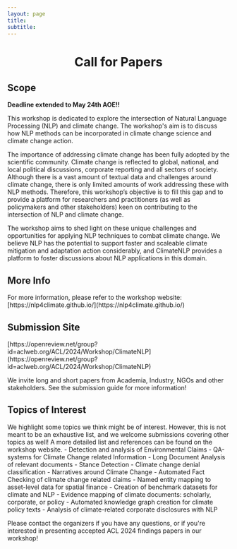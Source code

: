 ```yaml
---
layout: page
title: 
subtitle: 
---
```


<h1 style="text-align:center; margin-bottom:20pt; !important"> Call for Papers</h1>

<h2>Scope</h2>

<b>Deadline extended to May 24th AOE!!</b>

This workshop is dedicated to explore the intersection of Natural Language Processing (NLP) and climate change. The workshop's aim is to discuss how NLP methods can be incorporated in climate change science and climate change action.

The importance of addressing climate change has been fully adopted by the scientific community. Climate change is reflected to global, national, and local political discussions, corporate reporting and all sectors of society. Although there is a vast amount of textual data and challenges around climate change, there is only limited amounts of work addressing these with NLP methods. Therefore, this workshop’s objective is to fill this gap and to provide a platform for researchers and practitioners (as well as policymakers and other stakeholders) keen on contributing to the intersection of NLP and climate change. 

The workshop aims to shed light on these unique challenges and opportunities for applying NLP techniques to combat climate change. We believe NLP has the potential to support faster and scaleable climate mitigation and adaptation action considerably, and ClimateNLP provides a platform to foster discussions about NLP applications in this domain.


<h2>More Info</h2>
For more information, please refer to the workshop website:
[https://nlp4climate.github.io/](https://nlp4climate.github.io/)


<h2>Submission Site</h2>
[https://openreview.net/group?id=aclweb.org/ACL/2024/Workshop/ClimateNLP](https://openreview.net/group?id=aclweb.org/ACL/2024/Workshop/ClimateNLP)


We invite long and short papers from Academia, Industry, NGOs and other stakeholders. See the submission guide for more information!

<h2>Topics of Interest</h2>
We highlight some topics we think might be of interest. However, this is not meant to be an exhaustive list, and we welcome submissions covering other topics as well! A more detailed list and references can be found on the workshop website.
- Detection and analysis of Environmental Claims
- QA-systems for Climate Change related Information
- Long Document Analysis of relevant documents
- Stance Detection
- Climate change denial classification
- Narratives around Climate Change
- Automated Fact Checking of climate change related claims
- Named entity mapping to asset-level data for spatial finance
- Creation of benchmark datasets for climate and NLP
- Evidence mapping of climate documents: scholarly, corporate, or policy
- Automated knowledge graph creation for climate policy texts
- Analysis of climate-related corporate disclosures with NLP

Please contact the organizers if you have any questions, or if you're interested in presenting accepted ACL 2024 findings papers in our workshop!

